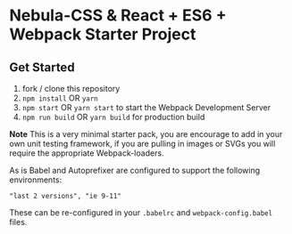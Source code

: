 # Nebula-CSS & React + ES6 + Webpack Starter Project

## Get Started
1. fork / clone this repository
2. `npm install` OR `yarn`
3. `npm start` OR `yarn start` to start the Webpack Development Server
4. `npm run build` OR `yarn build` for production build

**Note** This is a very minimal starter pack, you are encourage to add in your
own unit testing framework, if you are pulling in images or SVGs you
will require the appropriate Webpack-loaders.

As is Babel and Autoprefixer are configured to support the following environments:
```
"last 2 versions", "ie 9-11"
```
These can be re-configured in your `.babelrc` and `webpack-config.babel` files.
